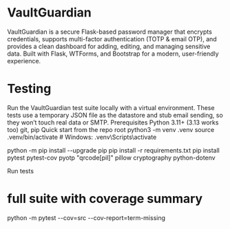 # VaultGuardian
VaultGuardian is a secure Flask-based password manager that encrypts credentials, supports multi-factor authentication (TOTP &amp; email OTP), and provides a clean dashboard for adding, editing, and managing sensitive data. Built with Flask, WTForms, and Bootstrap for a modern, user-friendly experience.

# Testing

Run the VaultGuardian test suite locally with a virtual environment. These tests use a temporary JSON file as the datastore and stub email sending, so they won’t touch real data or SMTP.
Prerequisites
Python 3.11+ (3.13 works too)
git, pip
Quick start
from the repo root
python3 -m venv .venv
source .venv/bin/activate   # Windows: .venv\Scripts\activate

python -m pip install --upgrade pip
pip install -r requirements.txt
pip install pytest pytest-cov pyotp "qrcode[pil]" pillow cryptography python-dotenv

Run tests
# full suite with coverage summary
python -m pytest --cov=src --cov-report=term-missing
